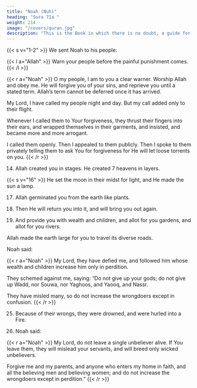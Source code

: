 ```yaml
---
title: "Noah (Nuh)"
heading: "Sura 71a "
weight: 214
image: "/covers/quran.jpg"
description: "This is the Book in which there is no doubt, a guide for the righteous."
---
```



{{< s v="1-2" >}} We sent Noah to his people: 

{{< l a="Allah" >}}
Warn your people before the painful punishment comes.
{{< /l >}}

{{< r a="Noah" >}}
O my people, I am to you a clear warner. Worship Allah and obey me. He will forgive you of your sins, and reprieve you until a stated term. Allah’s term cannot be deferred once it has arrived.

My Lord, I have called my people night and day. But my call added only to their flight.

Whenever I called them to Your forgiveness, they thrust their fingers into their ears, and wrapped themselves in their garments, and insisted, and became more and more arrogant.

I called them openly. Then I appealed to them publicly. Then I spoke to them privately telling them to ask You for forgiveness for He will let loose torrents on you. 
{{< /r >}}

14. Allah created you in stages. He created 7 heavens in layers. 

{{< s v="16" >}} He set the moon in their midst for light, and He made the sun a lamp.

17. Allah germinated you from the earth like plants.

18. Then He will return you into it, and will
bring you out again.


12. And provide you with wealth and children,
and allot for you gardens, and allot for you
rivers.

Allah made the earth large for you to travel its diverse roads.


Noah said:

{{< r a="Noah" >}}
My Lord, they have defied me, and followed him whose wealth and children increase him only in perdition.

They schemed against me, saying: “Do not give up your gods; do not give up Wadd, nor Souwa, nor Yaghoos, and Yaooq, and Nassr.

They have misled many, so do not increase the wrongdoers except in confusion.
{{< /r >}}


25. Because of their wrongs, they were drowned, and were hurled into a Fire. 

26. Noah said:

{{< r a="Noah" >}}
My Lord, do not leave a single unbeliever alive. If You leave them, they will mislead your servants, and will breed only wicked unbelievers.

Forgive me and my parents, and anyone who enters my home in faith, and all the believing men and believing women; and do not increase the wrongdoers except in perdition.”
{{< /r >}}
